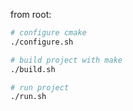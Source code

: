 from root:

```bash
# configure cmake
./configure.sh

# build project with make
./build.sh

# run project
./run.sh
```